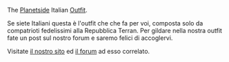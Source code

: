 The [Planetside](Planetside.md) Italian
[Outfit](Outfit.md).

Se siete Italiani questa è l'outfit che che fa per voi, composta solo da
compatrioti fedelissimi alla Repubblica Terran. Per gildare nella nostra
outfit fate un post sul nostro forum e saremo felici di accoglervi.

Visitate [il nostro sito](http://www.fanteriadellospazio.it) ed [il
forum](http://www.mmorpgitalia.it/forum/forumdisplay.php?f=116) ad esso
correlato.
